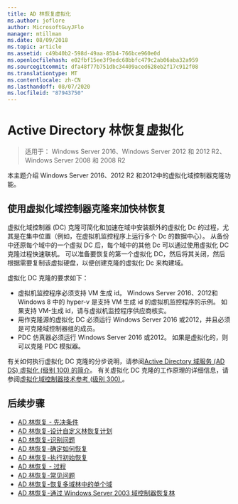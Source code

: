 ```yaml
---
title: AD 林恢复虚拟化
ms.author: joflore
author: MicrosoftGuyJFlo
manager: mtillman
ms.date: 08/09/2018
ms.topic: article
ms.assetid: c49b40b2-598d-49aa-85b4-766bce960e0d
ms.openlocfilehash: e02fbf15ee3f9edc68bbfc479c2ab06aba32a959
ms.sourcegitcommit: dfa48f77b751dbc34409aced628eb2f17c912f08
ms.translationtype: MT
ms.contentlocale: zh-CN
ms.lasthandoff: 08/07/2020
ms.locfileid: "87943750"
---
```

# <a name="active-directory-forest-recovery-virtualization"></a>Active Directory 林恢复虚拟化

>适用于： Windows Server 2016、Windows Server 2012 和 2012 R2、Windows Server 2008 和 2008 R2

本主题介绍 Windows Server 2016、2012 R2 和2012中的虚拟化域控制器克隆功能。

## <a name="using-virtualized-domain-controller-cloning-to-expedite-forest-recovery"></a>使用虚拟化域控制器克隆来加快林恢复

虚拟化域控制器 (DC) 克隆可简化和加速在域中安装额外的虚拟化 Dc 的过程，尤其是在集中位置（例如，在虚拟机监控程序上运行多个 Dc 的数据中心）。 从备份中还原每个域中的一个虚拟 DC 后，每个域中的其他 Dc 可以通过使用虚拟化 DC 克隆过程快速联机。 可以准备要恢复的第一个虚拟化 DC，然后将其关闭，然后根据需要复制该虚拟硬盘，以便创建克隆的虚拟化 Dc 来构建域。

虚拟化 DC 克隆的要求如下：

- 虚拟机监控程序必须支持 VM 生成 id。 Windows Server 2016、2012和 Windows 8 中的 hyper-v 是支持 VM 生成 id 的虚拟机监控程序的示例。 如果支持 VM-生成 id，请与虚拟机监控程序供应商核实。
- 用作克隆源的虚拟化 DC 必须运行 Windows Server 2016 或2012，并且必须是可克隆域控制器组的成员。
- PDC 仿真器必须运行 Windows Server 2016 或2012。 如果是虚拟化的，则可以克隆 PDC 模拟器。

有关如何执行虚拟化 DC 克隆的分步说明，请参阅[Active Directory 域服务 (AD DS) 虚拟化 (级别 100) 的简介](../Introduction-to-Active-Directory-Domain-Services-AD-DS-Virtualization-Level-100.md)。 有关虚拟化 DC 克隆的工作原理的详细信息，请参阅[虚拟化域控制器技术参考 (级别 300) ](../deploy/virtual-dc/virtualized-domain-controller-technical-reference--level-300-.md)。

## <a name="next-steps"></a>后续步骤

- [AD 林恢复 - 先决条件](AD-Forest-Recovery-Prerequisties.md)
- [AD 林恢复-设计自定义林恢复计划](AD-Forest-Recovery-Devising-a-Plan.md)
- [AD 林恢复-识别问题](AD-Forest-Recovery-Identify-the-Problem.md)
- [AD 林恢复-确定如何恢复](AD-Forest-Recovery-Determine-how-to-Recover.md)
- [AD 林恢复-执行初始恢复](AD-Forest-Recovery-Perform-initial-recovery.md)
- [AD 林恢复 - 过程](AD-Forest-Recovery-Procedures.md)
- [AD 林恢复-常见问题](AD-Forest-Recovery-FAQ.md)
- [AD 林恢复-恢复多域林中的单个域](AD-Forest-Recovery-Single-Domain-in-Multidomain-Recovery.md)
- [AD 林恢复-通过 Windows Server 2003 域控制器恢复林](AD-Forest-Recovery-Windows-Server-2003.md)
